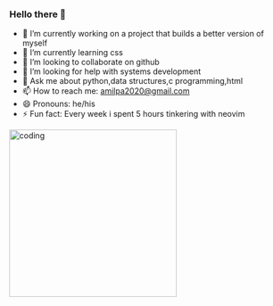 ### Hello there 👋


- 🔭 I’m currently working on a project that builds a better version of myself
- 🌱 I’m currently learning css 
- 👯 I’m looking to collaborate on github
- 🤔 I’m looking for help with systems development
- 💬 Ask me about python,data structures,c programming,html
- 📫 How to reach me: amilpa2020@gmail.com
- 😄 Pronouns: he/his
- ⚡ Fun fact: Every week i spent 5 hours tinkering with neovim

<img align="center" alt="coding" width="300" src="https://64.media.tumblr.com/561ee8f746812c9f9a0544fb1d13fda2/tumblr_n0oaqfA7Ji1r1knwfo1_640.jpg">
 


